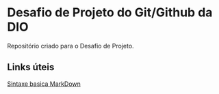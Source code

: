 # Desafio de Projeto do Git/Github da DIO
Repositório criado para o Desafio de Projeto.


## Links úteis
[Sintaxe basica MarkDown](https://www.markdownguide.org/basic-syntax/)

